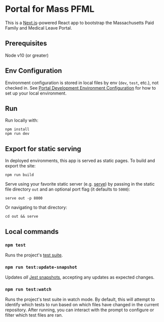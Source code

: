 # Portal for Mass PFML

This is a [Next.js](https://nextjs.org/docs)-powered React app to bootstrap the Massachusetts Paid Family
and Medical Leave Portal.

## Prerequisites

Node v10 (or greater)

## Env Configuration

Environment configuration is stored in local files by env (`dev`, `test`, etc.), not checked in. See [Portal Development Environment Configuration](../docs/portal-development.md#Developer%20One-time%20Setup) for how to set up your local environment.

## Run

Run locally with:
```
npm install
npm run dev
```

## Export for static serving

In deployed environments, this app is served as static pages. To build and export the site:
```
npm run build
```

Serve using your favorite static server (e.g. [serve](https://www.npmjs.com/package/serve)) by passing in the static file directory `out` and an optional port flag (it defaults to `5000`):
```
serve out -p 8000
```

Or navigating to that directory:
```
cd out && serve
```

## Local commands

### `npm test`

Runs the project's [test suite](../docs/tests.md).

### `npm run test:update-snapshot`

Updates _all_ [Jest snapshots](../docs/tests.md#Snapshot%20tests), accepting any updates as expected changes.

### `npm run test:watch`

Runs the project's test suite in watch mode. By default, this will attempt to identify which tests to run based on which files have changed in the current repository. After running, you can interact with the prompt to configure or filter which test files are ran.
